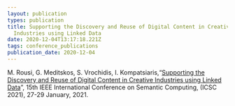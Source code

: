 ```yaml
---
layout: publication
types: publication
title: Supporting the Discovery and Reuse of Digital Content in Creative
  Industries using Linked Data
date: 2020-12-04T13:17:18.221Z
tags: conference_publications
publication_date: 2020-12-04
---
```

<!--StartFragment-->

M. Rousi, G. Meditskos, S. Vrochidis, I. Kompatsiaris,“[Supporting the Discovery and Reuse of Digital Content in Creative Industries using Linked Data](https://www.researchgate.net/publication/346612017_Supporting_the_Discovery_and_Reuse_of_Digital_Content_in_Creative_Industries_using_Linked_Data)”, 15th IEEE International Conference on Semantic Computing, (ICSC 2021), 27-29 January, 2021.

<!--EndFragment-->
